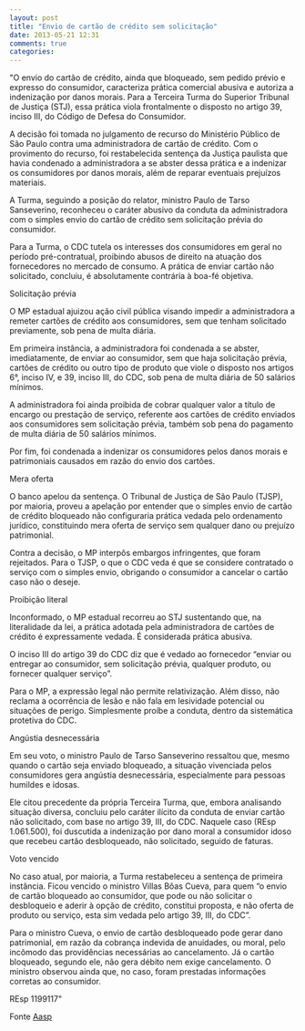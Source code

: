 ```yaml
---
layout: post
title: "Envio de cartão de crédito sem solicitação"
date: 2013-05-21 12:31
comments: true
categories: 
---
```

"O envio do cartão de crédito, ainda que bloqueado, sem pedido prévio e expresso do consumidor, caracteriza prática comercial abusiva e autoriza a indenização por danos morais. Para a Terceira Turma do Superior Tribunal de Justiça (STJ), essa prática viola frontalmente o disposto no artigo 39, inciso III, do Código de Defesa do Consumidor. 

A decisão foi tomada no julgamento de recurso do Ministério Público de São Paulo contra uma administradora de cartão de crédito. Com o provimento do recurso, foi restabelecida sentença da Justiça paulista que havia condenado a administradora a se abster dessa prática e a indenizar os consumidores por danos morais, além de reparar eventuais prejuízos materiais. 

A Turma, seguindo a posição do relator, ministro Paulo de Tarso Sanseverino, reconheceu o caráter abusivo da conduta da administradora com o simples envio do cartão de crédito sem solicitação prévia do consumidor. 

Para a Turma, o CDC tutela os interesses dos consumidores em geral no período pré-contratual, proibindo abusos de direito na atuação dos fornecedores no mercado de consumo. A prática de enviar cartão não solicitado, concluiu, é absolutamente contrária à boa-fé objetiva. 

Solicitação prévia 

O MP estadual ajuizou ação civil pública visando impedir a administradora a remeter cartões de crédito aos consumidores, sem que tenham solicitado previamente, sob pena de multa diária. 

Em primeira instância, a administradora foi condenada a se abster, imediatamente, de enviar ao consumidor, sem que haja solicitação prévia, cartões de crédito ou outro tipo de produto que viole o disposto nos artigos 6°, inciso IV, e 39, inciso III, do CDC, sob pena de multa diária de 50 salários mínimos. 

A administradora foi ainda proibida de cobrar qualquer valor a título de encargo ou prestação de serviço, referente aos cartões de crédito enviados aos consumidores sem solicitação prévia, também sob pena do pagamento de multa diária de 50 salários mínimos. 

Por fim, foi condenada a indenizar os consumidores pelos danos morais e patrimoniais causados em razão do envio dos cartões. 

Mera oferta 

O banco apelou da sentença. O Tribunal de Justiça de São Paulo (TJSP), por maioria, proveu a apelação por entender que o simples envio de cartão de crédito bloqueado não configuraria prática vedada pelo ordenamento jurídico, constituindo mera oferta de serviço sem qualquer dano ou prejuízo patrimonial. 

Contra a decisão, o MP interpôs embargos infringentes, que foram rejeitados. Para o TJSP, o que o CDC veda é que se considere contratado o serviço com o simples envio, obrigando o consumidor a cancelar o cartão caso não o deseje. 

Proibição literal 

Inconformado, o MP estadual recorreu ao STJ sustentando que, na literalidade da lei, a prática adotada pela administradora de cartões de crédito é expressamente vedada. É considerada prática abusiva. 

O inciso III do artigo 39 do CDC diz que é vedado ao fornecedor “enviar ou entregar ao consumidor, sem solicitação prévia, qualquer produto, ou fornecer qualquer serviço”. 

Para o MP, a expressão legal não permite relativização. Além disso, não reclama a ocorrência de lesão e não fala em lesividade potencial ou situações de perigo. Simplesmente proíbe a conduta, dentro da sistemática protetiva do CDC. 

Angústia desnecessária 

Em seu voto, o ministro Paulo de Tarso Sanseverino ressaltou que, mesmo quando o cartão seja enviado bloqueado, a situação vivenciada pelos consumidores gera angústia desnecessária, especialmente para pessoas humildes e idosas. 

Ele citou precedente da própria Terceira Turma, que, embora analisando situação diversa, concluiu pelo caráter ilícito da conduta de enviar cartão não solicitado, com base no artigo 39, III, do CDC. Naquele caso (REsp 1.061.500), foi duscutida a indenização por dano moral a consumidor idoso que recebeu cartão desbloqueado, não solicitado, seguido de faturas. 

Voto vencido 

No caso atual, por maioria, a Turma restabeleceu a sentença de primeira instância. Ficou vencido o ministro Villas Bôas Cueva, para quem “o envio de cartão bloqueado ao consumidor, que pode ou não solicitar o desbloqueio e aderir à opção de crédito, constitui proposta, e não oferta de produto ou serviço, esta sim vedada pelo artigo 39, III, do CDC”. 

Para o ministro Cueva, o envio de cartão desbloqueado pode gerar dano patrimonial, em razão da cobrança indevida de anuidades, ou moral, pelo incômodo das providências necessárias ao cancelamento. Já o cartão bloqueado, segundo ele, não gera débito nem exige cancelamento. O ministro observou ainda que, no caso, foram prestadas informações corretas ao consumidor. 

REsp 1199117"

Fonte [Aasp](http://www.aasp.org.br/aasp/imprensa/clipping/cli_noticia.asp?idnot=14415)